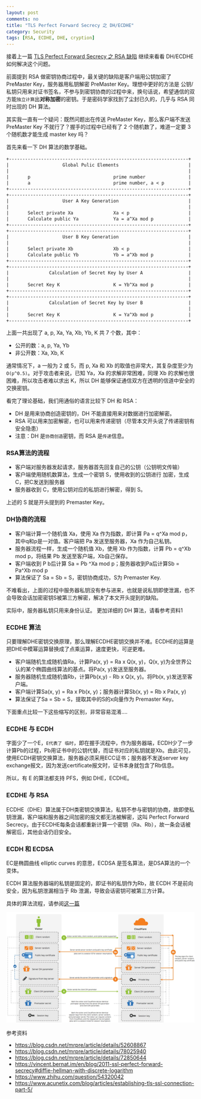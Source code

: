 ```yaml
---
layout: post
comments: no
title: "TLS Perfect Forward Secrecy 之 DH/ECDHE"
category: Security 
tags: [RSA, ECDHE, DHE, cryption]
---
```


接着上一篇 [TLS Perfect Forward Secrecy 之 RSA 缺陷](/2017/02/ssl-perfect-forward-secrecy/) 继续来看看 DH/ECDHE 如何解决这个问题。

前面提到 RSA 做密钥协商过程中，最关键的缺陷是客户端用公钥加密了 PreMaster Key，服务器用私钥解密 PreMaster Key。理想中更好的方法是 公钥/私钥只用来对证书签名，不参与到密钥协商的过程中来，换句话说，希望通信的双方能`独立计算`出**对称加密**的密钥。于是密码学家找到了尘封已久的，几乎与 RSA 同时出现的 DH 算法。


其实我一直有一个疑问：既然问题出在传送 PreMaster Key，那么客户端不发送 PreMaster Key 不就行了？握手的过程中已经有了 2 个随机数了，难道一定要 3 个随机数才能生成 master key 吗？  


首先来看一下 DH 算法的数学基础。

```
+-------------------------------------------------------------------+
|                    Global Pulic Elements                          |
|                                                                   |
|       p                               prime number                |
|       a                               prime number, a < p         |
+-------------------------------------------------------------------+
+-------------------------------------------------------------------+
|                    User A Key Generation                          |
|                                                                   |
|       Select private Xa               Xa < p                      |
|       Calculate public Ya             Ya = a^Xa mod p             |
+-------------------------------------------------------------------+
+-------------------------------------------------------------------+
|                    User B Key Generation                          |
|                                                                   |
|       Select private Xb               Xb < p                      |
|       Calculate public Yb             Yb = a^Xb mod p             |
+-------------------------------------------------------------------+
+-------------------------------------------------------------------+
|               Calculation of Secret Key by User A                 |
|                                                                   |
|       Secret Key K                    K = Yb^Xa mod p             |
+-------------------------------------------------------------------+
+-------------------------------------------------------------------+
|               Calculation of Secret Key by User B                 |
|                                                                   |
|       Secret Key K                    K = Ya^Xb mod p             |
+-------------------------------------------------------------------+

```

上面一共出现了 a, p, Xa, Ya, Xb, Yb, K 共 7 个数，其中：

* 公开的数：a, p, Ya, Yb    
* 非公开数：Xa, Xb, K    

通常情况下，a 一般为 2 或 5，而 p, Xa 和 Xb 的取值也非常大，其复杂度至少为 `O(p^0.5)`。对于攻击者来说，已知 Ya，Xa 的求解非常困难，同理 Xb 的求解也很困难，所以攻击者难以求出 K，所以 DH 能够保证通信双方在透明的信道中安全的交换密钥。


看完了理论基础，我们用通俗的语言比较下 DH 和 RSA：

- DH 是用来协商创造密钥的，DH 不能直接用来对数据进行加密解密。
- RSA 可以用来加密解密，也可以用来传递密钥（尽管本文开头说了传递密钥有安全隐患）
- 注意：DH 是`协商创造`密钥，而 RSA 是`传递`信息。


### RSA算法的流程
- 客户端对服务器发起请求，服务器首先回复自己的公钥（公钥明文传输）
- 客户端使用随机数算法，生成一个密钥 S，使用收到的公钥进行 加密，生成C，把C发送到服务器
- 服务器收到 C，使用公钥对应的私钥进行解密，得到 S。

上述的 S 就是开头提到的 Premaster Key。

### DH协商的流程
- 客户端计算一个随机值 Xa，使用 Xa 作为指数，即计算 Pa = q^Xa mod p，其中q和p是一对值。客户端把 Pa 发送至服务器，Xa 作为自己私钥。
- 服务器流程一样，生成一个随机值 Xb，使用 Xb 作为指数，计算 Pb = q^Xb mod p，将结果 Pb 发送至客户端，Xb自己保存。
- 客户端收到 P b后计算 Sa = Pb ^Xa mod p；服务器收到Pa后计算Sb = Pa^Xb mod p
- 算法保证了 Sa = Sb = S，密钥协商成功，S为 Premaster Key.

不难看出，上面的过程中服务器私钥没有参与进来，也就是说私钥即使泄漏，也不会导致会话加密密钥S被第三方解密，解决了本文开头提到的缺陷。

实际中，服务器私钥只用来身份认证。 更加详细的 DH 算法，请看参考资料1

### ECDHE 算法
只要理解DHE密钥交换原理，那么理解ECDHE密钥交换并不难。ECDHE的运算是把DHE中模幂运算替换成了点乘运算，速度更快，可逆更难。

- 客户端随机生成随机值Ra，计算Pa(x, y) = Ra x Q(x, y)，Q(x, y)为全世界公认的某个椭圆曲线算法的基点。将Pa(x, y)发送至服务器。
- 服务器随机生成随机值Rb，计算Pb(x,y) - Rb x Q(x, y)。将Pb(x, y)发送至客户端。
- 客户端计算Sa(x, y) = Ra x Pb(x, y)；服务器计算Sb(x, y) = Rb x Pa(x, y)
- 算法保证了Sa = Sb = S，提取其中的S的x向量作为 Premaster Key。


下面重点比较一下这些缩写的区别，非常容易混淆....

### ECDHE 与 ECDH
字面少了一个E，`E代表了 临时`，即在握手流程中，作为服务器端，ECDH少了一步计算Pb的过程，Pb用证书中的公钥代替，而证书对应的私钥就是Xb。由此可见，使用ECDH密钥交换算法，服务器必须采用ECC证书；服务器不发送server key exchange报文，因为发送certificate报文时，证书本身就包含了Rb信息。

所以，有 E 的算法都支持 PFS，例如 DHE，ECDHE。

### ECDHE 与 RSA
ECDHE（DHE）算法属于DH类密钥交换算法，私钥不参与密钥的协商，故即使私钥泄漏，客户端和服务器之间加密的报文都无法被解密，这叫 Perfect Forward Secrecy。由于ECDHE每条会话都重新计算一个密钥（Ra、Rb），故一条会话被解密后，其他会话仍旧安全。


### ECDH 和 ECDSA 

EC是椭圆曲线 elliptic curves 的意思，ECDSA 是签名算法，是DSA算法的一个变体。

ECDH 算法服务器端的私钥是固定的，即证书的私钥作为Rb，故 ECDH 不是前向安全，因为私钥泄漏相当于 Rb 泄漏，导致会话密钥可被第三方计算。

具体的算法流程，请参阅[这一篇](https://blog.csdn.net/mrpre/article/details/72850644)


![RSA handshake](/image/2017/ssl_handshake_diffie_hellman.png)


参考资料
* https://blog.csdn.net/mrpre/article/details/52608867
* https://blog.csdn.net/mrpre/article/details/78025940
* https://blog.csdn.net/mrpre/article/details/72850644
* https://vincent.bernat.im/en/blog/2011-ssl-perfect-forward-secrecy#diffie-hellman-with-discrete-logarithm
* https://www.zhihu.com/question/54320042
* https://www.acunetix.com/blog/articles/establishing-tls-ssl-connection-part-5/







